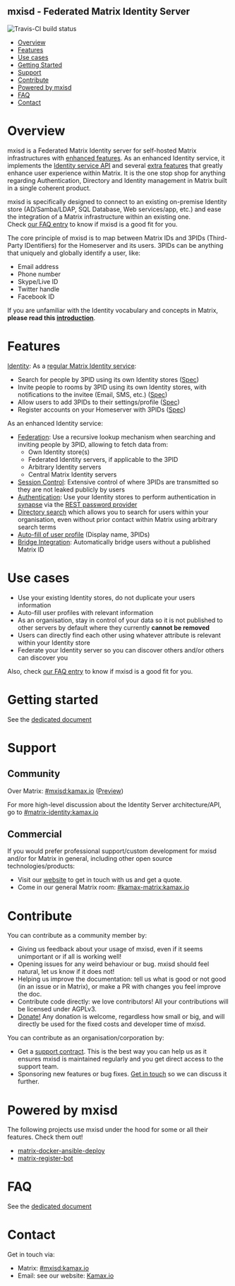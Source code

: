 mxisd - Federated Matrix Identity Server
----------------------------------------
![Travis-CI build status](https://travis-ci.org/kamax-matrix/mxisd.svg?branch=master)  

- [Overview](#overview)
- [Features](#features)
- [Use cases](#use-cases)
- [Getting Started](#getting-started)
- [Support](#support)
- [Contribute](#contribute)
- [Powered by mxisd](#powered-by-mxisd)
- [FAQ](#faq)
- [Contact](#contact)

# Overview
mxisd is a Federated Matrix Identity server for self-hosted Matrix infrastructures with [enhanced features](#features).
As an enhanced Identity service, it implements the [Identity service API](https://matrix.org/docs/spec/identity_service/r0.1.0.html)
and several [extra features](#features) that greatly enhance user experience within Matrix.
It is the one stop shop for anything regarding Authentication, Directory and Identity management in Matrix built in a
single coherent product.
  
mxisd is specifically designed to connect to an existing on-premise Identity store (AD/Samba/LDAP, SQL Database,
Web services/app, etc.) and ease the integration of a Matrix infrastructure within an existing one.  
Check [our FAQ entry](docs/faq.md#what-kind-of-setup-is-mxisd-really-designed-for) to know if mxisd is a good fit for you.

The core principle of mxisd is to map between Matrix IDs and 3PIDs (Third-Party IDentifiers) for the Homeserver and its
users. 3PIDs can be anything that uniquely and globally identify a user, like:
- Email address
- Phone number
- Skype/Live ID
- Twitter handle
- Facebook ID

If you are unfamiliar with the Identity vocabulary and concepts in Matrix, **please read this [introduction](docs/concepts.md)**.

# Features
[Identity](docs/features/identity.md): As a [regular Matrix Identity service](https://matrix.org/docs/spec/identity_service/r0.1.0.html#general-principles):
- Search for people by 3PID using its own Identity stores
  ([Spec](https://matrix.org/docs/spec/identity_service/r0.1.0.html#association-lookup))
- Invite people to rooms by 3PID using its own Identity stores, with notifications to the invitee (Email, SMS, etc.)
  ([Spec](https://matrix.org/docs/spec/identity_service/r0.1.0.html#post-matrix-identity-api-v1-store-invite))
- Allow users to add 3PIDs to their settings/profile
  ([Spec](https://matrix.org/docs/spec/identity_service/r0.1.0.html#establishing-associations))
- Register accounts on your Homeserver with 3PIDs
  ([Spec](https://matrix.org/docs/spec/identity_service/r0.1.0.html#establishing-associations))

As an enhanced Identity service:
- [Federation](docs/features/federation.md): Use a recursive lookup mechanism when searching and inviting people by 3PID,
  allowing to fetch data from:
  - Own Identity store(s)
  - Federated Identity servers, if applicable to the 3PID
  - Arbitrary Identity servers
  - Central Matrix Identity servers
- [Session Control](docs/threepids/session/session.md): Extensive control of where 3PIDs are transmitted so they are not
  leaked publicly by users
- [Authentication](docs/features/authentication.md): Use your Identity stores to perform authentication in [synapse](https://github.com/matrix-org/synapse)
  via the [REST password provider](https://github.com/kamax-io/matrix-synapse-rest-auth)
- [Directory search](docs/features/directory.md) which allows you to search for users within your organisation,
  even without prior contact within Matrix using arbitrary search terms
- [Auto-fill of user profile](docs/features/authentication.md#profile-auto-fill) (Display name, 3PIDs)
- [Bridge Integration](docs/features/bridge-integration.md): Automatically bridge users without a published Matrix ID

# Use cases
- Use your existing Identity stores, do not duplicate your users information
- Auto-fill user profiles with relevant information
- As an organisation, stay in control of your data so it is not published to other servers by default where they
  currently **cannot be removed**
- Users can directly find each other using whatever attribute is relevant within your Identity store
- Federate your Identity server so you can discover others and/or others can discover you

Also, check [our FAQ entry](docs/faq.md#what-kind-of-setup-is-mxisd-really-designed-for) to know if mxisd is a good fit for you.

# Getting started
See the [dedicated document](docs/getting-started.md)

# Support
## Community
Over Matrix: [#mxisd:kamax.io](https://matrix.to/#/#mxisd:kamax.io) ([Preview](https://view.matrix.org/room/!NPRUEisLjcaMtHIzDr:kamax.io/))

For more high-level discussion about the Identity Server architecture/API, go to  [#matrix-identity:kamax.io](https://matrix.to/#/#matrix-identity:kamax.io)

## Commercial
If you would prefer professional support/custom development for mxisd and/or for Matrix in general, including other open
source technologies/products:
- Visit our [website](https://www.kamax.io/) to get in touch with us and get a quote.
- Come in our general Matrix room: [#kamax-matrix:kamax.io](https://matrix.to/#/#kamax-matrix:kamax.io)

# Contribute 
You can contribute as a community member by:
- Giving us feedback about your usage of mxisd, even if it seems unimportant or if all is working well!
- Opening issues for any weird behaviour or bug. mxisd should feel natural, let us know if it does not!
- Helping us improve the documentation: tell us what is good or not good (in an issue or in Matrix), or make a PR with
changes you feel improve the doc.
- Contribute code directly: we love contributors! All your contributions will be licensed under AGPLv3.
- [Donate!](https://liberapay.com/maximusdor/) Any donation is welcome, regardless how small or big, and will directly
be used for the fixed costs and developer time of mxisd.

You can contribute as an organisation/corporation by:
- Get a [support contract](#commercial). This is the best way you can help us as it ensures mxisd is
maintained regularly and you get direct access to the support team.
- Sponsoring new features or bug fixes. [Get in touch](#contact) so we can discuss it further.

# Powered by mxisd
The following projects use mxisd under the hood for some or all their features. Check them out!
- [matrix-docker-ansible-deploy](https://github.com/spantaleev/matrix-docker-ansible-deploy)
- [matrix-register-bot](https://github.com/krombel/matrix-register-bot)

# FAQ
See the [dedicated document](docs/faq.md)

# Contact
Get in touch via:
- Matrix: [#mxisd:kamax.io](https://matrix.to/#/#mxisd:kamax.io)
- Email: see our website: [Kamax.io](https://www.kamax.io)
